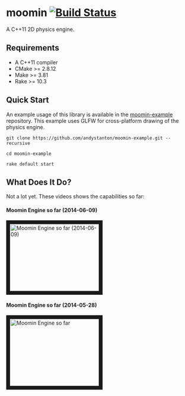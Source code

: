 # moomin [![Build Status](http://drone.cyniq.com/github.com/andystanton/moomin/status.svg?branch=master)](http://drone.cyniq.com/github.com/andystanton/moomin)

A C++11 2D physics engine.

## Requirements

 * A C++11 compiler
 * CMake >= 2.8.12
 * Make >= 3.81
 * Rake >= 10.3

## Quick Start

An example usage of this library is available in the [moomin-example](https://github.com/andystanton/moomin-example) repository. This example uses GLFW for cross-platform drawing of the physics engine.

```
git clone https://github.com/andystanton/moomin-example.git --recursive

cd moomin-example

rake default start
```

## What Does It Do?

Not a lot yet. These videos shows the capabilities so far:


#### Moomin Engine so far (2014-06-09)

<a href="http://www.youtube.com/watch?feature=player_embedded&v=Lva0JZ2-lNc
" target="_blank"><img src="http://img.youtube.com/vi/Lva0JZ2-lNc/0.jpg" 
alt="Moomin Engine so far (2014-06-09)" width="240" height="180" border="10" /></a>

#### Moomin Engine so far (2014-05-28)

<a href="http://www.youtube.com/watch?feature=player_embedded&v=82Du56i1rY0
" target="_blank"><img src="http://img.youtube.com/vi/82Du56i1rY0/0.jpg" 
alt="Moomin Engine so far" width="240" height="180" border="10" /></a>


